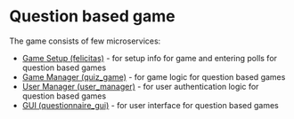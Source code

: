 # Question based game
The game consists of few microservices:
- [Game Setup (felicitas)](https://github.com/mileto94/felicitas/tree/master/felicitas) - for setup info for game and entering polls for question based games
- [Game Manager (quiz_game)](https://github.com/mileto94/felicitas/tree/master/quiz_game) - for game logic for question based games
- [User Manager (user_manager)](https://github.com/mileto94/felicitas/tree/master/user_manager) - for user authentication logic for question based games
- [GUI (questionnaire_gui)](https://github.com/mileto94/felicitas/tree/master/questionnaire_gui) - for user interface for question based games
